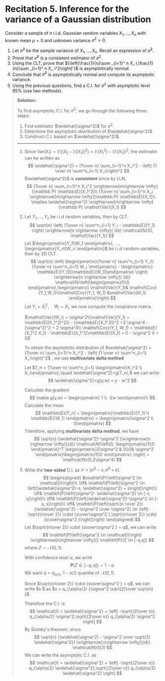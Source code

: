 # Recitation 5. Inference for the variance of a Gaussian distribution

Consider a sample of $n$ i.i.d. Gaussian random variables $X_1,\ldots ,X_ n$ with known mean $\mu = 0$ and unknown variance $\sigma^2 > 0$.

1. Let $\hat\sigma ^2$ be the sample variance of $X_1,\ldots ,X_ n$. Recall an expression of $\hat\sigma ^2$.
2. Prove that $\hat\sigma ^2$ is a consistent estimator of $\sigma^2$.
3. Using the CLT, prove that ${\left(\frac{1}{n}\sum _{i=1}^ n X_ i,\frac{1}{n}\sum _{i=1}^ n X_ i^2\right)'}$ is asymptotically normal.
4. Conclude that $\hat\sigma ^2$ is asymptotically normal and compute its asymptotic variance.
5. Using the previous questions, find a C.I. for $\sigma^2$ with asymptotic level $95\%$ (use two methods).

> **Solution:**
>
> To find asymptotic C.I. for $\sigma^2$, we go through the following three steps:
>
> 1. Find estimator $\widehat{\sigma^2}$ for $\sigma^2$.
> 2. Determine the asymptotic distribution of $\widehat{\sigma^2}$
> 3. Construct C.I. based on $\widehat{\sigma^2}$.
>
> ---
>
> 1. Since $\mathsf{Var}(X_1) = \mathbb{E}[(X_1 - \mathbb{E}[X_1])^2]= \mathbb{E}[X_1^2] - (\mathbb{E}[X_1])^2$, the estimator can be written as
>    $$
>    \widehat{\sigma^2} = {1\over n} \sum_{i=1}^n X_i^2 - \left( {1 \over n} \sum^n_{i=1} X_i\right)^2
>    $$
>     $\widehat{\sigma^2}$ is **consistent** since by LLN, 
>    $$
>    {1\over n} \sum_{i=1}^n X_i^2  \xrightarrow[n\rightarrow \infty]{\mathbb P} \mathbb{E}[X_1^2]\\
>    {1\over n} \sum_{i=1}^n X_i  \xrightarrow[n\rightarrow \infty]{\mathbb P} \mathbb{E}[X_1]\\
>    \implies \widehat{\sigma^2} \xrightarrow[n\rightarrow \infty]{\mathbb P} \mathsf{Var}(X_1)
>    $$
>
> 2. Let $Y_1, ..., Y_n$ be i.i.d random variables, then by CLT.
>    $$
>    \sqrt{n} \left( {1\over n} \sum^n_{i=1} Y_i - \mathbb{E}[Y_1] \right) \xrightarrow[n \rightarrow \infty]{ (d)} \mathcal{N}(0, \mathsf{Var}(Y_1))
>    $$
>    Let $\begin{pmatrix}Y_1\\W_1 \end{pmatrix}, ..., \begin{pmatrix}Y_n\\W_n \end{pmatrix}$ be i.i.d random variables, then by 2D CLT.
>    $$
>    \sqrt{n} \left( \begin{pmatrix}{1\over n} \sum^n_{i=1} Y_i\\{1\over n} \sum^n_{i=1} W_i \end{pmatrix} - \begin{pmatrix} \mathbb{E}[Y_1]\\\mathbb{E}[W_1]\end{pmatrix} \right) \xrightarrow[n \rightarrow \infty]{ (d)} \mathcal{N}\left(\begin{pmatrix}0\\0 \end{pmatrix},\begin{pmatrix} \mathsf{Var}(Y_1)& \mathsf{Cov}(Y_1,W_1)\\\mathsf{Cov}(Y_1, W_1) &\mathsf{Var}(W_1) \end{pmatrix}\right)
>    $$
>    Let $Y_i = X_i^2, \quad W_i = X_i$, we now compute the covariance matrix.
>
>    $\mathsf{Var}(W_i) = \sigma^2\\\mathsf{Var}(Y_1) = \mathbb{E[(X_1^2)^2]} - (\mathbb{E}[X_1^2])^2  =3 \sigma^4 - (\sigma^2)^2 = 2 \sigma^4\\ \mathsf{Cov}(Y_1, W_1) = \mathbb{E}[X_1^2 X_1] - \mathbb{E}[X_1^2]\mathbb{E}[X_1] = 0 - \sigma^2 0 = 0$
>
>    To obtain the asymptotic distribution of $\widehat{\sigma^2} = {1\over n} \sum_{i=1}^n X_i^2 - \left( {1 \over n} \sum^n_{i=1} X_i\right)^2$ , we use **multivariate delta method**
>
>    Let $T_n = {1\over n} \sum^n_{i=1} \begin{pmatrix}X_i^2 \\ X_i\end{pmatrix},\quad \widehat{\sigma^2}=g(T_n),$ we can write
>    $$
>    \widehat{\sigma^2}=g(y,w) = y - w^2
>    $$
>    
>
>    Calculate the gradient
>    $$
>    \nabla g(y,w) = \begin{pmatrix} 1 \\ -2w \end{pmatrix}\\
>    $$
>    Calculate the mean
>    $$
>    \mathbb{E}[T_n] = \begin{pmatrix}\mathbb{E}[Y_1] \\ \mathbb{E}[W_1] \end{pmatrix} = \begin{pmatrix}\sigma^2 \\ 0\end{pmatrix}
>    $$
>    Therefore, applying **multivariate delta method**, we have
>    $$
>    \sqrt{n} (\widehat{\sigma^2}-\sigma^2 )\xrightarrow[n \rightarrow \infty]{(d)} \mathcal{N}\left(0, \begin{pmatrix}1\\0 \end{pmatrix}^T \begin{pmatrix}2\sigma^2 & 0\\0& \sigma^2 \end{pmatrix}\begin{pmatrix}1\\0 \end{pmatrix} \right) = \mathcal{N}(0,2\sigma^4)
>    $$
>
> 3. Write the **two-sided** C.I. as $\mathcal{I} = [\hat{\sigma}^2 - s, \hat{\sigma}^2 + s]$.
>    $$
>    \begin{aligned}
>    &\mathbf{P}\left(\sigma^2 \in \mathcal{I}\right)\\
>    \iff& \mathbf{P}\left(\sigma^2 \in \left[\widehat{\sigma^2}-s, \widehat{\sigma^2} + s\right]\right)\\
>    \iff& \mathbf{P}\left(\sigma^2- \widehat{\sigma^2} \in [-s, s]\right)\\
>    \iff& \mathbf{P}\left(\widehat{\sigma^2}-\sigma^2 \in [-s, s]\right)\\
>    \iff& \mathbf{P}\left(\sqrt{{n \over 2}} {\widehat{\sigma^2} - \sigma^2 \over  \sigma^2} \in \left[-\sqrt{{n\over 2}} \cdot {s\over\sigma^2 },\sqrt{{n\over 2}} \cdot {s\over\sigma^2 }\right]\right)
>    \end{aligned}
>    $$
>    Let $\sqrt{{n\over 2}} \cdot {s\over\sigma^2 } = q$, we can write
>    $$
>    \mathbf{P}\left(\sigma^2 \in \mathcal{I}\right) \xrightarrow[n\rightarrow \infty]{} \mathbf{P}(Z \in [-q,q])
>    $$
>    where $Z \sim \mathcal{N}(0,1)$.
>
>    With confidence level $\alpha$, we write
>    $$
>    \mathbf{P}(Z \in [-q,q]) = 1-\alpha
>    $$
>    We want $q = q_{\alpha/2}$, $1 - \alpha/2$ quantile of $\mathcal{N}(0,1)$.
>
>    Since $\sqrt{{n\over 2}} \cdot {s\over\sigma^2 } = q$, we can write $s $ as $s = q_{\alpha/2} {\sigma^2 \sqrt{2}\over \sqrt{n} }$.
>
>    Therefore the C.I. is
>    $$
>    \mathcal{I} = \widehat{\sigma^2} + \left[ -\sqrt{{2\over n}} q_{\alpha/2} \sigma^2,\sqrt{{2\over n}} q_{\alpha/2} \sigma^2 \right]
>    $$
>    By Slutsky's theorem, since
>    $$
>    \sqrt{n} {\widehat{\sigma^2} - \sigma^2 \over \sqrt{2} \widehat{\sigma^2}} \xrightarrow[x\rightarrow \infty]{(d)} \mathcal{N}(0,1)
>    $$
>    We can write the asymptotic C.I. as
>    $$
>    \mathcal{I} = \widehat{\sigma^2} + \left[ -\sqrt{{2\over n}} q_{\alpha/2} \widehat{\sigma^2},\sqrt{{2\over n}} q_{\alpha/2} \widehat{\sigma^2} \right]
>    $$

